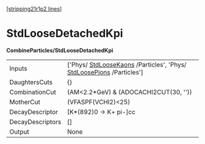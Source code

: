 [[stripping21r1p2 lines]](./stripping21r1p2-commonparticles)

# StdLooseDetachedKpi

**CombineParticles/StdLooseDetachedKpi**

|                  |                                                                                                                                              |
|------------------|----------------------------------------------------------------------------------------------------------------------------------------------|
| Inputs           | ['Phys/ [StdLooseKaons](./stripping21r1p2-stdloosekaons) /Particles', 'Phys/ [StdLoosePions](./stripping21r1p2-stdloosepions) /Particles'] |
| DaughtersCuts    | {}                                                                                                                                           |
| CombinationCut   | (AM\<2.2\*GeV) & (ADOCACHI2CUT(30, ''))                                                                                                      |
| MotherCut        | (VFASPF(VCHI2)\<25)                                                                                                                          |
| DecayDescriptor  | [K\*(892)0 -\> K+ pi-]cc                                                                                                                   |
| DecayDescriptors | []                                                                                                                                         |
| Output           | None                                                                                                                                         |
